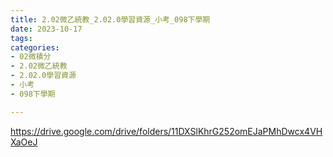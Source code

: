 ```yaml
---
title: 2.02微乙統教_2.02.0學習資源_小考_098下學期
date: 2023-10-17
tags: 
categories:
- 02微積分
- 2.02微乙統教
- 2.02.0學習資源
- 小考
- 098下學期

---
```

https://drive.google.com/drive/folders/11DXSlKhrG252omEJaPMhDwcx4VHXaOeJ
